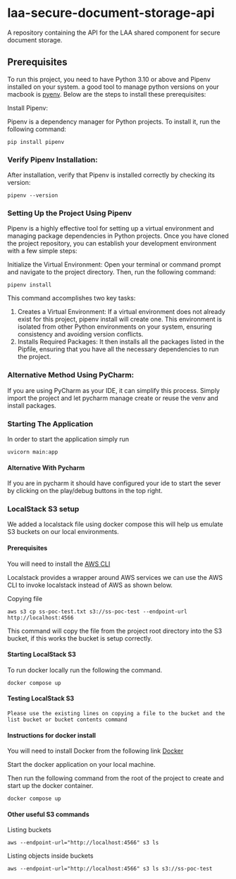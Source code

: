 # laa-secure-document-storage-api
A repository containing the API for the LAA shared component for secure document storage.


## Prerequisites

To run this project, you need to have Python 3.10 or above and Pipenv installed on your system. a good tool to manage python versions on your macbook is [pyenv](https://github.com/pyenv/pyenv). Below are the steps to install these prerequisites:


Install Pipenv:

Pipenv is a dependency manager for Python projects. To install it, run the following command:

    pip install pipenv


### Verify Pipenv Installation:
After installation, verify that Pipenv is installed correctly by checking its version:

    pipenv --version


### Setting Up the Project Using Pipenv

Pipenv is a highly effective tool for setting up a virtual environment and managing package dependencies in Python projects. Once you have cloned the project repository, you can establish your development environment with a few simple steps:

Initialize the Virtual Environment:
Open your terminal or command prompt and navigate to the project directory. Then, run the following command:

    pipenv install

This command accomplishes two key tasks:
1. Creates a Virtual Environment: If a virtual environment does not already exist for this project, pipenv install will create one. This environment is isolated from other Python environments on your system, ensuring consistency and avoiding version conflicts. 
2. Installs Required Packages: It then installs all the packages listed in the Pipfile, ensuring that you have all the necessary dependencies to run the project.

### Alternative Method Using PyCharm:
If you are using PyCharm as your IDE, it can simplify this process. Simply import the project and let pycharm manage create or reuse the venv and install packages.


### Starting The Application

In order to start the application simply run

    uvicorn main:app

#### Alternative With Pycharm
If you are in pycharm it should have configured your ide to start the sever  by clicking on the play/debug buttons in the top right.

### LocalStack S3 setup
We added a localstack file using docker compose this will help us emulate S3 buckets on our local environments.

#### Prerequisites
You will need to install the [AWS CLI](https://docs.aws.amazon.com/cli/latest/userguide/getting-started-install.html)

Localstack provides a wrapper around AWS services we can use the AWS CLI to invoke localstack instead of AWS as shown below.

Copying file

    aws s3 cp ss-poc-test.txt s3://ss-poc-test --endpoint-url http://localhost:4566

This command will copy the file from the project root directory into the S3 bucket, if this works the bucket is setup correctly.

#### Starting LocalStack S3
To run docker locally run the following the command. 

    docker compose up

#### Testing LocalStack S3
    Please use the existing lines on copying a file to the bucket and the list bucket or bucket contents command

#### Instructions for docker install

You will need to install Docker from the following link [Docker](https://docs.docker.com/engine/install/)

Start the docker application on your local machine.

Then run the following command from the root of the project to create and start up the docker container.

    docker compose up

#### Other useful S3 commands

Listing buckets

    aws --endpoint-url="http://localhost:4566" s3 ls 

Listing objects inside buckets

    aws --endpoint-url="http://localhost:4566" s3 ls s3://ss-poc-test